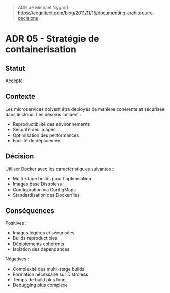 > ADR de Michael Nygard
> https://cognitect.com/blog/2011/11/15/documenting-architecture-decisions

# ADR 05 - Stratégie de containerisation

## Statut
Accepté

## Contexte
Les microservices doivent être deployés de manière cohérente et sécurisée dans le cloud. Les besoins incluent :
- Reproductibilité des environnements
- Sécurité des images
- Optimisation des performances
- Facilité de déploiement

## Décision
Utiliser Docker avec les caractéristiques suivantes :
- Multi-stage builds pour l'optimisation
- Images base Distroless
- Configuration via ConfigMaps
- Standardisation des Dockerfiles

## Conséquences
Positives :
- Images légères et sécurisées
- Builds reproductibles
- Déploiements cohérents
- Isolation des dépendances

Négatives :
- Complexité des multi-stage builds
- Formation nécessaire sur Distroless
- Temps de build plus long
- Debugging plus complexe

